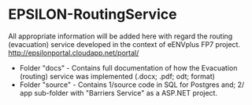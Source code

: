 # EPSILON-RoutingService
All appropriate information will be added here with regard the routing (evacuation) service developed in the context of eENVplus FP7 project. http://epsilonportal.cloudapp.net/portal/  

- Folder "docs" - Contains full documentation of how the Evacuation (routing) service was implemented (.docx; .pdf; odt; format)
- Folder "source" - Contains 1/source code in SQL for Postgres and; 2/ app sub-folder with "Barriers Service"  as a ASP.NET project.
